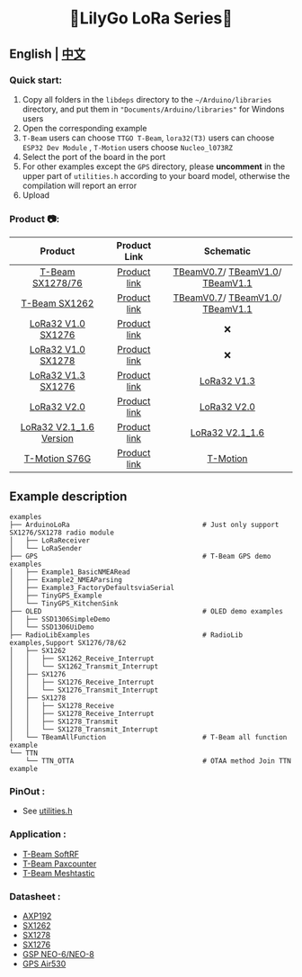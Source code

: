 <h1 align = "center">🌟LilyGo LoRa Series🌟</h1>

## **English | [中文](./README_CN.MD)**


<h3 align = "left">Quick start:</h3>

1. Copy all folders in the `libdeps` directory to the `~/Arduino/libraries` directory, and put them in `"Documents/Arduino/libraries"` for Windons users
2. Open the corresponding example
3. `T-Beam` users can choose `TTGO T-Beam`, `lora32(T3)` users can choose `ESP32 Dev Module` , `T-Motion` users choose `Nucleo_l073RZ`
4. Select the port of the board in the port
5. For other examples except the `GPS` directory, please **uncomment** in the upper part of `utilities.h` according to your board model, otherwise the compilation will report an error
6. Upload

<h3 align = "left">Product 📷:</h3>

|           Product           |                           Product  Link                            |                                                                   Schematic                                                                    |
| :-------------------------: | :----------------------------------------------------------------: | :--------------------------------------------------------------------------------------------------------------------------------------------: |
|    [T-Beam SX1278/76 ]()    |  [Product link](https://pt.aliexpress.com/item/32967228739.html)   | [TBeamV0.7](schematic/LilyGo_TBeam_V0.7.pdf)/     [TBeamV1.0](schematic/LilyGo_TBeam_V1.0.pdf)/  [TBeamV1.1 ](schematic/LilyGo_TBeam_V1.1.pdf) |
|      [T-Beam SX1262]()      | [Product link](https://pt.aliexpress.com/item/4001287221970.html)  | [TBeamV0.7](schematic/LilyGo_TBeam_V0.7.pdf)/     [TBeamV1.0](schematic/LilyGo_TBeam_V1.0.pdf)/  [TBeamV1.1 ](schematic/LilyGo_TBeam_V1.1.pdf) |
|   [LoRa32 V1.0 SX1276]()    |  [Product link](https://pt.aliexpress.com/item/32842155838.html)   |                                                                       ❌                                                                        |
|   [LoRa32 V1.0 SX1278]()    |  [Product link](https://pt.aliexpress.com/item/32842155838.html)   |                                                                       ❌                                                                        |
|   [LoRa32 V1.3 SX1276]()    | [Product link](https://pt.aliexpress.com/item/4000628100802.html)  |                                                      [LoRa32 V1.3](schematic/T3_V1.3.pdf)                                                      |
|       [LoRa32 V2.0]()       |  [Product link](https://pt.aliexpress.com/item/32847443952.html)   |                                                      [LoRa32 V2.0](schematic/T3_V2.0.pdf)                                                      |
| [LoRa32 V2.1_1.6 Version]() |  [Product link](https://pt.aliexpress.com/item/32872078587.html)   |                                                    [LoRa32 V2.1_1.6](schematic/T3_V1.6.pdf)                                                    |
|      [T-Motion S76G]()      | [Product link](https://www.aliexpress.com/item/4000571051141.html) |                                                       [T-Motion](schematic/T-Motion.pdf)                                                       |


## Example description


```
examples
├── ArduinoLoRa                                 # Just only support SX1276/SX1278 radio module
│   ├── LoRaReceiver                            
│   └── LoRaSender
├── GPS                                         # T-Beam GPS demo examples
│   ├── Example1_BasicNMEARead
│   ├── Example2_NMEAParsing
│   ├── Example3_FactoryDefaultsviaSerial
│   ├── TinyGPS_Example
│   └── TinyGPS_KitchenSink
├── OLED                                        # OLED demo examples    
│   ├── SSD1306SimpleDemo
│   └── SSD1306UiDemo   
├── RadioLibExamples                            # RadioLib examples,Support SX1276/78/62
│   ├── SX1262
│   │   ├── SX1262_Receive_Interrupt
│   │   └── SX1262_Transmit_Interrupt
│   ├── SX1276
│   │   ├── SX1276_Receive_Interrupt
│   │   └── SX1276_Transmit_Interrupt
│   ├── SX1278
│   │   ├── SX1278_Receive
│   │   ├── SX1278_Receive_Interrupt
│   │   ├── SX1278_Transmit
│   │   └── SX1278_Transmit_Interrupt
│   └── TBeamAllFunction                        # T-Beam all function example
└── TTN
    └── TTN_OTTA                                # OTAA method Join TTN example

```

<h3 align = "left">PinOut :</h3>

- See [utilities.h](examples/ArduinoLoRa/LoRaReceiver/utilities.h)

<h3 align = "left">Application :</h3>

- [T-Beam SoftRF](https://github.com/lyusupov/SoftRF)
- [T-Beam Paxcounter](https://github.com/cyberman54/ESP32-Paxcounter)
- [T-Beam Meshtastic](https://github.com/meshtastic/Meshtastic-device)

<h3 align = "left">Datasheet :</h3>

- [AXP192](http://www.x-powers.com/en.php/Info/product_detail/article_id/29)
- [SX1262](https://www.semtech.com/products/wireless-rf/lora-transceivers/sx1262)
- [SX1278](https://www.semtech.com/products/wireless-rf/lora-transceivers/sx1278)
- [SX1276](https://www.semtech.com/products/wireless-rf/lora-transceivers/sx1276)
- [GSP NEO-6/NEO-8](https://www.u-blox.com/en/product/neo-6-series)
- [GPS Air530]()



